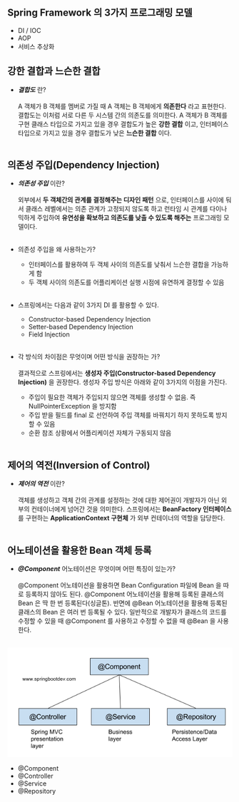 ## Spring Framework 의 3가지 프로그래밍 모델
- DI / IOC
- AOP
- 서비스 추상화

## 강한 결합과 느슨한 결합
- ___결합도___ 란?<br/><br/>
A 객체가 B 객체를 멤버로 가질 때 A 객체는 B 객체에게 __의존한다__ 라고 표현한다. 결합도는 이처럼 서로 다른 두 시스템 간의 의존도를 의미한다. A 객체가 B 객체를 구현 클래스 타입으로 가지고 있을 경우 결합도가 높은 __강한 결합__ 이고, 인터페이스 타입으로 가지고 있을 경우 결합도가 낮은 __느슨한 결합__ 이다.<br/><br/>

## 의존성 주입(Dependency Injection)
- ___의존성 주입___ 이란?<br/><br/>
외부에서 __두 객체간의 관계를 결정해주는 디자인 패턴__ 으로, 인터페이스를 사이에 둬서 클래스 레벨에서는 의존 관계가 고정되지 않도록 하고 런타임 시 관계를 다이나믹하게 주입하여 __유연성을 확보하고 의존도를 낮출 수 있도록 해주는__ 프로그래밍 모델이다.<br/><br/>

- 의존성 주입을 왜 사용하는가?
	- 인터페이스를 활용하여 두 객체 사이의 의존도를 낮춰서 느슨한 결합을 가능하게 함
	- 두 객체 사이의 의존도를 어플리케이션 실행 시점에 유연하게 결정할 수 있음<br/><br/>

- 스프링에서는 다음과 같이 3가지 DI 를 활용할 수 있다.
	- Constructor-based Dependency Injection
	- Setter-based Dependency Injection
	- Field Injection<br/><br/>

- 각 방식의 차이점은 무엇이며 어떤 방식을 권장하는 가?<br/><br/>
결과적으로 스프링에서는 __생성자 주입(Constructor-based Dependency Injection)__ 을 권장한다. 생성자 주입 방식은 아래와 같이 3가지의 이점을 가진다.
	- 주입이 필요한 객체가 주입되지 않으면 객체를 생성할 수 없음. 즉 NullPointerException 을 방지함
	- 주입 받을 필드를 final 로 선언하여 주입 객체를 바꿔치기 하지 못하도록 방지할 수 있음
	- 순환 참조 상황에서 어플리케이션 자체가 구동되지 않음<br/><br/>

## 제어의 역전(Inversion of Control)
- ___제어의 역전___ 이란?<br/><br/>
객체를 생성하고 객체 간의 관계를 설정하는 것에 대한 제어권이 개발자가 아닌 외부의 컨테이너에게 넘어간 것을 의미한다. 스프링에서는 __BeanFactory 인터페이스__ 를 구현하는 __ApplicationContext 구현체__ 가 외부 컨테이너의 역할을 담당한다.<br/><br/>

## 어노테이션을 활용한 Bean 객체 등록
- ___@Component___ 어노테이션은 무엇이며 어떤 특징이 있는가?<br/><br/>
@Component 어노테이션을 활용하면 Bean Configuration 파일에 Bean 을 따로 등록하지 않아도 된다. @Component 어노테이션을 활용해 등록된 클래스의 Bean 은 딱 한 번 등록된다(싱글톤). 반면에 @Bean 어노테이션을 활용해 등록된 클래스의 Bean 은 여러 번 등록될 수 있다. 일반적으로 개발자가 클래스의 코드를 수정할 수 있을 때 @Component 를 사용하고 수정할 수 없을 때 @Bean 을 사용한다.<br/><br/>

<img src="./img/component_annotation.png"/>

- @Component
- @Controller
- @Service
- @Repository
